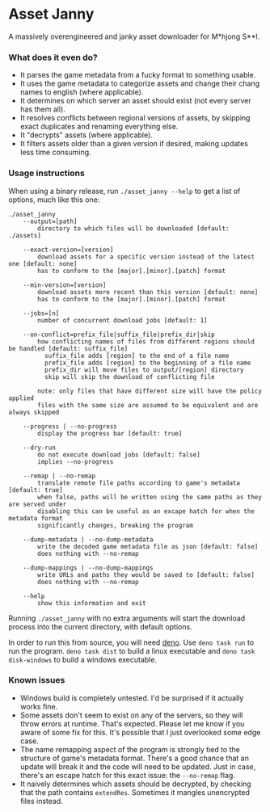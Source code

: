 # Asset Janny
A massively overengineered and janky asset downloader for M\*hjong S\*\*l.

### What does it even do?
- It parses the game metadata from a fucky format to something usable.
- It uses the game metadata to categorize assets and change their chang names to english (where applicable).
- It determines on which server an asset should exist (not every server has them all).
- It resolves conflicts between regional versions of assets, by skipping exact duplicates and renaming everything else.
- It "decrypts" assets (where applicable).
- It filters assets older than a given version if desired, making updates less time consuming.

### Usage instructions
When using a binary release, run `./asset_janny --help` to get a list of options, much like this one:

```
./asset_janny
    --output=[path]
        directory to which files will be downloaded [default: ./assets]

    --exact-version=[version]
        download assets for a specific version instead of the latest one [default: none]
        has to conform to the [major].[minor].[patch] format

    --min-version=[version]
        download assets more recent than this version [default: none]
        has to conform to the [major].[minor].[patch] format

    --jobs=[n]
        number of concurrent download jobs [default: 1]

    --on-conflict=prefix_file|suffix_file|prefix_dir|skip
        how conflicting names of files from different regions should be handled [default: suffix_file]
          suffix_file adds [region] to the end of a file name
          prefix_file adds [region] to the beginning of a file name
          prefix_dir will move files to output/[region] directory
          skip will skip the download of conflicting file

        note: only files that have different size will have the policy applied
        files with the same size are assumed to be equivalent and are always skipped

    --progress | --no-progress
        display the progress bar [default: true]

    --dry-run
        do not execute download jobs [default: false]
        implies --no-progress

    --remap | --no-remap
        translate remote file paths according to game's metadata [default: true]
        when false, paths will be written using the same paths as they are served under
        disabling this can be useful as an excape hatch for when the metadata format
        significantly changes, breaking the program

    --dump-metadata | --no-dump-metadata
        write the decoded game metadata file as json [default: false]
        does nothing with --no-remap

    --dump-mappings | --no-dump-mappings
        write URLs and paths they would be saved to [default: false]
        does nothing with --no-remap

    --help
        show this information and exit
```

Running `./asset_janny` with no extra arguments will start the download process into the current directory, with default options.

In order to run this from source, you will need [deno](https://deno.land/).
Use `deno task run` to run the program. `deno task dist` to build a linux  executable and `deno task disk-windows` to build a windows executable.

### Known issues
- Windows build is completely untested. I'd be surprised if it actually works fine.
- Some assets don't seem to exist on any of the servers, so they will throw errors at runtime. That's expected. Please let me know if you aware of some fix for this. It's possible that I just overlooked some edge case.
- The name remapping aspect of the program is strongly tied to the structure of game's metadata format. There's a good chance that an update will break it and the code will need to be updated. Just in case, there's an escape hatch for this exact issue: the `--no-remap` flag.
- It naively determines which assets should be decrypted, by checking that the path contains `extendRes`. Sometimes it mangles unencrypted files instead.